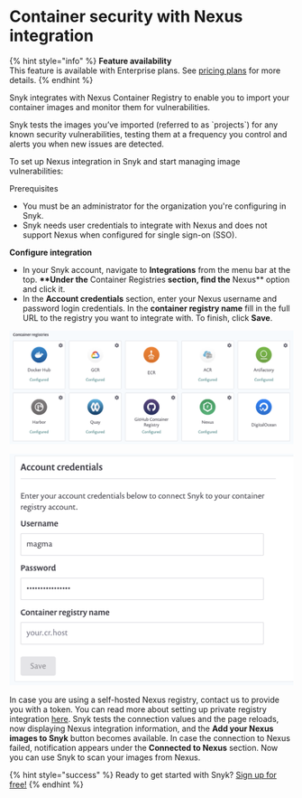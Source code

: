 # Container security with Nexus integration

{% hint style="info" %}
**Feature availability**  
This feature is available with Enterprise plans. See [pricing plans](https://snyk.io/plans/) for more details.
{% endhint %}

Snyk integrates with Nexus Container Registry to enable you to import your container images and monitor them for vulnerabilities.

Snyk tests the images you’ve imported \(referred to as \`projects\`\) for any known security vulnerabilities, testing them at a frequency you control and alerts you when new issues are detected.

To set up Nexus integration in Snyk and start managing image vulnerabilities:

Prerequisites

* You must be an administrator for the organization you're configuring in Snyk.
* Snyk needs user credentials to integrate with Nexus and does not support Nexus when configured for single sign-on \(SSO\).

**Configure integration**

* In your Snyk account, navigate to **Integrations** from the menu bar at the top. **\*\*Under the** Container Registries **section, find the** Nexus\*\* option and click it. 
* In the **Account credentials** section, enter your Nexus username and password login credentials. In the **container registry name** fill in the full URL to the registry you want to integrate with. To finish, click **Save**.

![](../../../.gitbook/assets/mceclip0-9-.png)

![](../../../.gitbook/assets/mceclip1-20-.png)

In case you are using a self-hosted Nexus registry, contact us to provide you with a token. You can read more about setting up private registry integration [here](snyk-container/integrate-self-hosted-container-registries/snyk-integration-to-self-hosted-container-registries/). Snyk tests the connection values and the page reloads, now displaying Nexus integration information, and the **Add your Nexus images to Snyk** button becomes available. In case the connection to Nexus failed, notification appears under the **Connected to Nexus** section. Now you can use Snyk to scan your images from Nexus.

{% hint style="success" %}
Ready to get started with Snyk? [Sign up for free!](https://snyk.io/login?cta=sign-up&loc=footer&page=support_docs_page)
{% endhint %}


